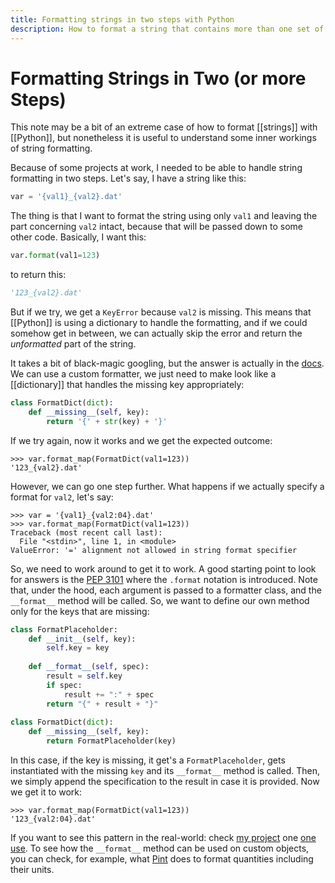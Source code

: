 ```yaml
---
title: Formatting strings in two steps with Python
description: How to format a string that contains more than one set of {} in a two (or more) step process
---
```


# Formatting Strings in Two (or more Steps)
This note may be a bit of an extreme case of how to format [[strings]] with [[Python]], but nonetheless it is useful to understand some inner workings of string formatting. 

Because of some projects at work, I needed to be able to handle string formatting in two steps. Let's say, I have a string like this:

```python
var = '{val1}_{val2}.dat'
```

The thing is that I want to format the string using only ``val1`` and leaving the part concerning ``val2`` intact, because that will be passed down to some other code. Basically, I want this:

```python
var.format(val1=123)
```

to return this:
```python
'123_{val2}.dat'
```

But if we try, we get a ``KeyError`` because ``val2`` is missing. This means that [[Python]] is using a dictionary to handle the formatting, and if we could somehow get in between, we can actually skip the error and return the *unformatted* part of the string. 

It takes a bit of black-magic googling, but the answer is actually in the [docs](https://docs.python.org/3/library/stdtypes.html#str.format_map). We can use a custom formatter, we just need to make look like a [[dictionary]] that handles the missing key appropriately:

```python
class FormatDict(dict):
    def __missing__(self, key):
        return '{' + str(key) + '}'
```

If we try again, now it works and we get the expected outcome:
```pycon
>>> var.format_map(FormatDict(val1=123))
'123_{val2}.dat'
```

However, we can go one step further. What happens if we actually specify a format for ``val2``, let's say:

```pycon
>>> var = '{val1}_{val2:04}.dat'
>>> var.format_map(FormatDict(val1=123))
Traceback (most recent call last):
  File "<stdin>", line 1, in <module>
ValueError: '=' alignment not allowed in string format specifier
```

So, we need to work around to get it to work. A good starting point to look for answers is the [PEP 3101](https://www.python.org/dev/peps/pep-3101/#controlling-formatting-on-a-per-type-basis) where the ``.format`` notation is introduced. Note that, under the hood, each argument is passed to a formatter class, and the ``__format__`` method will be called. So, we want to define our own method only for the keys that are missing:

```python
class FormatPlaceholder:
    def __init__(self, key):
        self.key = key
    
    def __format__(self, spec):
        result = self.key
        if spec:
            result += ":" + spec
        return "{" + result + "}"
        
class FormatDict(dict):
    def __missing__(self, key):
        return FormatPlaceholder(key)
```

In this case, if the key is missing, it get's a ``FormatPlaceholder``, gets instantiated with the missing ``key`` and its ``__format__`` method is called. Then, we simply append the specification to the result in case it is provided. Now we get it to work:

```pycon
>>> var.format_map(FormatDict(val1=123))
'123_{val2:04}.dat'
```

If you want to see this pattern in the real-world: check [my project](https://github.com/aquilesC/experimentor/blob/9d3320694223a1081c69a4081bed3aeb2ae6b2cd/experimentor/models/experiments/base_experiment.py#L54) one [one use](https://github.com/aquilesC/DisperPy/blob/3589f36586261ac9f818f76ae47202b0e78e87a1/dispertech/models/experiment/dispertech/experiment.py#L108). To see how the ``__format__`` method can be used on custom objects, you can check, for example, what [Pint](https://github.com/hgrecco/pint/blob/132a9fd5ef4737d82527354b26cce6859d631ab3/pint/unit.py#L75) does to format quantities including their units. 
